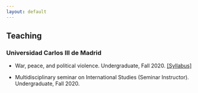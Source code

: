 ```yaml
---
layout: default
---
```


## Teaching

### Universidad Carlos III de Madrid

* War, peace, and political violence. Undergraduate, Fall 2020. [[Syllabus]](https://github.com/franvillamil/franvillamil.github.io/raw/master/files/syllabus_war_peace_polvio_fall2020.pdf)

* Multidisciplinary seminar on International Studies (Seminar Instructor). Undergraduate, Fall 2020.
